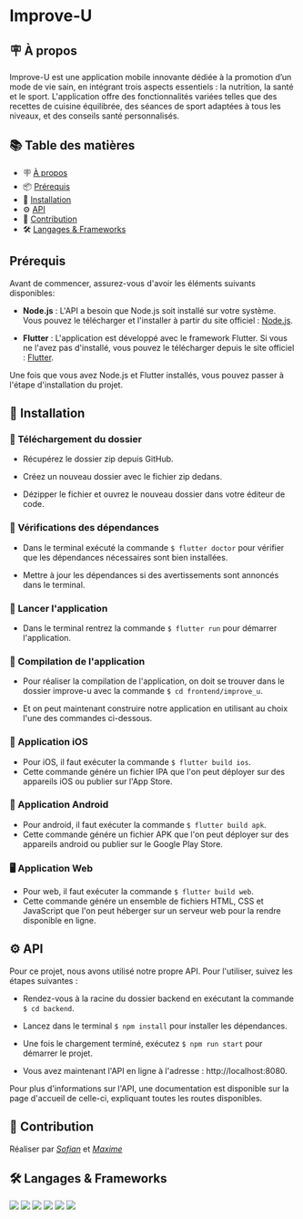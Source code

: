 # Improve-U

## 🪧 À propos

Improve-U est une application mobile innovante dédiée à la promotion d’un mode de vie sain, en intégrant trois aspects essentiels : la nutrition, la santé et le sport. L'application offre des fonctionnalités variées telles que des recettes de cuisine équilibrée, des séances de sport adaptées à tous les niveaux, et des conseils santé personnalisés.



## 📚 Table des matières

- 🪧 [À propos](#à-propos)
- 📦 [Prérequis](#prérequis)
- 🚀 [Installation](#installation)
- ⚙️ [API](#api)
- 🤝 [Contribution](#contribution)
- 🛠️ [Langages & Frameworks](#langages--frameworks)
  


## Prérequis

Avant de commencer, assurez-vous d'avoir les éléments suivants disponibles:

  - **Node.js** : L'API a besoin que Node.js soit installé sur votre système. Vous pouvez le télécharger et l'installer à partir du site officiel : [Node.js](https://nodejs.org/).

  - **Flutter** : L'application est développé avec le framework Flutter. Si vous ne l'avez pas d'installé, vous pouvez le télécharger depuis le site officiel : [Flutter](https://docs.flutter.dev/get-started/install).

Une fois que vous avez Node.js et Flutter installés, vous pouvez passer à l'étape d'installation du projet.



## 🚀 Installation

### 📂 Téléchargement du dossier

  - Récupérez le dossier zip depuis GitHub.
  
  - Créez un nouveau dossier avec le fichier zip dedans.
  
  - Dézipper le fichier et ouvrez le nouveau dossier dans votre éditeur de code.


### 🔧 Vérifications des dépendances

  - Dans le terminal exécuté la commande `$ flutter doctor` pour vérifier que les dépendances nécessaires sont bien installées.

  - Mettre à jour les dépendances si des avertissements sont annoncés dans le terminal.


### 🚀 Lancer l'application

  - Dans le terminal rentrez la commande `$ flutter run` pour démarrer l'application.


### 🚛 Compilation de l'application

- Pour réaliser la compilation de l'application, on doit se trouver dans le dossier improve-u avec la commande `$ cd frontend/improve_u`.
  
- Et on peut maintenant construire notre application en utilisant au choix l'une des commandes ci-dessous.


### 🍏 Application iOS

- Pour iOS, il faut exécuter la commande `$ flutter build ios`.
- Cette commande génére un fichier IPA que l'on peut déployer sur des appareils iOS ou publier sur l'App Store.


### 🤖 Application Android

- Pour android, il faut exécuter la commande `$ flutter build apk`.
- Cette commande génére un fichier APK que l'on peut déployer sur des appareils android ou publier sur le Google Play Store.


### 🖥️ Application Web

- Pour web, il faut exécuter la commande `$ flutter build web`.
- Cette commande génére un ensemble de fichiers HTML, CSS et JavaScript que l'on peut héberger sur un serveur web pour la rendre disponible en ligne.


## ⚙️ API

Pour ce projet, nous avons utilisé notre propre API. Pour l'utiliser, suivez les étapes suivantes :

  - Rendez-vous à la racine du dossier backend en exécutant la commande `$ cd backend`.
  
  - Lancez dans le terminal `$ npm install` pour installer les dépendances.
  
  - Une fois le chargement terminé, exécutez `$ npm run start` pour démarrer le projet.
  
  - Vous avez maintenant l'API en ligne à l'adresse : http://localhost:8080.

Pour plus d'informations sur l'API, une documentation est disponible sur la page d'accueil de celle-ci, expliquant toutes les routes disponibles.



## 🤝 Contribution

Réaliser par [*Sofian*](https://github.com/sofian-bali) et [*Maxime*](https://github.com/MaximeLemesle)



## 🛠️ Langages & Frameworks

<img src="https://img.shields.io/badge/Framework-Flutter-blue?style=flat&logo=flutter&logoColor=white" />
<img src="https://img.shields.io/badge/Code-Dart-336791?style=flat&logo=dart&logoColor=white" />
<img src="https://img.shields.io/badge/Code-Node.js-339933?style=flat&logo=node.js&logoColor=whitee" />
<img src="https://img.shields.io/badge/Framework-Express.js-lightgray?style=flat&logo=express&logoColor=white"/>
<img src="https://img.shields.io/badge/ORM-Prisma-2D3748?style=flat&logo=prisma&logoColor=white" />
<img src="https://img.shields.io/badge/Database-MySQL-FFA500?style=flat&logo=mysql&logoColor=white" />
